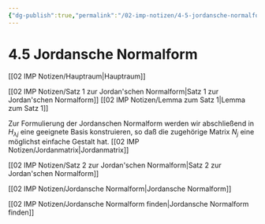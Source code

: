 ```yaml
---
{"dg-publish":true,"permalink":"/02-imp-notizen/4-5-jordansche-normalform/"}
---
```


# 4.5 Jordansche Normalform
[[02 IMP Notizen/Hauptraum\|Hauptraum]]

[[02 IMP Notizen/Satz 1 zur Jordan'schen Normalform\|Satz 1 zur Jordan'schen Normalform]]
[[02 IMP Notizen/Lemma zum Satz 1\|Lemma zum Satz 1]]

Zur Formulierung der Jordanschen Normalform werden wir abschließend in $H_{λj}$ eine geeignete Basis konstruieren, so daß die zugehörige Matrix $N_j$ eine möglichst einfache Gestalt hat.
[[02 IMP Notizen/Jordanmatrix\|Jordanmatrix]]

[[02 IMP Notizen/Satz 2 zur Jordan'schen Normalform\|Satz 2 zur Jordan'schen Normalform]]

[[02 IMP Notizen/Jordansche Normalform\|Jordansche Normalform]]

[[02 IMP Notizen/Jordansche Normalform finden\|Jordansche Normalform finden]] 
